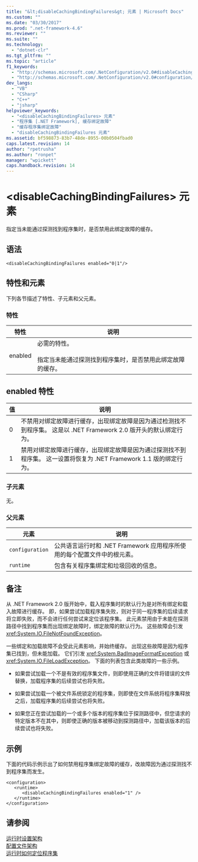 ```yaml
---
title: "&lt;disableCachingBindingFailures&gt; 元素 | Microsoft Docs"
ms.custom: ""
ms.date: "03/30/2017"
ms.prod: ".net-framework-4.6"
ms.reviewer: ""
ms.suite: ""
ms.technology: 
  - "dotnet-clr"
ms.tgt_pltfrm: ""
ms.topic: "article"
f1_keywords: 
  - "http://schemas.microsoft.com/.NetConfiguration/v2.0#disableCachingBindingFailures"
  - "http://schemas.microsoft.com/.NetConfiguration/v2.0#configuration/runtime/disableCachingBindingFailures"
dev_langs: 
  - "VB"
  - "CSharp"
  - "C++"
  - "jsharp"
helpviewer_keywords: 
  - "<disableCachingBindingFailures> 元素"
  - "程序集 [.NET Framework], 缓存绑定故障"
  - "缓存程序集绑定故障"
  - "disableCachingBindingFailures 元素"
ms.assetid: bf598873-83b7-48de-8955-00b0504fbad0
caps.latest.revision: 14
author: "rpetrusha"
ms.author: "ronpet"
manager: "wpickett"
caps.handback.revision: 14
---
```

# &lt;disableCachingBindingFailures&gt; 元素
指定当未能通过探测找到程序集时，是否禁用此绑定故障的缓存。  
  
## 语法  
  
```  
<disableCachingBindingFailures enabled="0|1"/>  
```  
  
## 特性和元素  
 下列各节描述了特性、子元素和父元素。  
  
### 特性  
  
|特性|说明|  
|--------|--------|  
|enabled|必需的特性。<br /><br /> 指定当未能通过探测找到程序集时，是否禁用此绑定故障的缓存。|  
  
## enabled 特性  
  
|值|说明|  
|-------|--------|  
|0|不禁用对绑定故障进行缓存，出现绑定故障是因为通过检测找不到程序集。  这是以 .NET Framework 2.0 版开头的默认绑定行为。|  
|1|禁用对绑定故障进行缓存，出现绑定故障是因为通过探测找不到程序集。  这一设置将恢复为 .NET Framework 1.1 版的绑定行为。|  
  
### 子元素  
 无。  
  
### 父元素  
  
|元素|说明|  
|--------|--------|  
|`configuration`|公共语言运行时和 .NET Framework 应用程序所使用的每个配置文件中的根元素。|  
|`runtime`|包含有关程序集绑定和垃圾回收的信息。|  
  
## 备注  
 从 .NET Framework 2.0 版开始中，载入程序集时的默认行为是对所有绑定和载入故障进行缓存。  即，如果尝试加载程序集失败，则对于同一程序集的后续请求将立即失败，而不会进行任何尝试来定位该程序集。  此元素禁用由于未能在探测路径中找到程序集而出现绑定故障时，绑定故障的默认行为。  这些故障会引发 <xref:System.IO.FileNotFoundException>。  
  
 一些绑定和加载故障不会受此元素影响，并始终缓存。  出现这些故障是因为程序集已找到，但未能加载。  它们引发 <xref:System.BadImageFormatException> 或 <xref:System.IO.FileLoadException>。  下面的列表包含此类故障的一些示例。  
  
-   如果尝试加载一个不是有效的程序集文件，则即使用正确的文件将错误的文件替换，加载程序集的后续尝试也将失败。  
  
-   如果尝试加载一个被文件系统锁定的程序集，则即使在文件系统将程序集释放之后，加载程序集的后续尝试也将失败。  
  
-   如果您正在尝试加载的一个或多个版本的程序集位于探测路径中，但您请求的特定版本不在其中，则即使正确的版本被移动到探测路径中，加载该版本的后续尝试也将失败。  
  
## 示例  
 下面的代码示例示出了如何禁用程序集绑定故障的缓存，改故障因为通过探测找不到程序集而发生。  
  
```  
<configuration>  
   <runtime>  
      <disableCachingBindingFailures enabled="1" />  
   </runtime>  
</configuration>  
```  
  
## 请参阅  
 [运行时设置架构](../../../../../docs/framework/configure-apps/file-schema/runtime/index.md)   
 [配置文件架构](../../../../../docs/framework/configure-apps/file-schema/index.md)   
 [运行时如何定位程序集](../../../../../docs/framework/deployment/how-the-runtime-locates-assemblies.md)